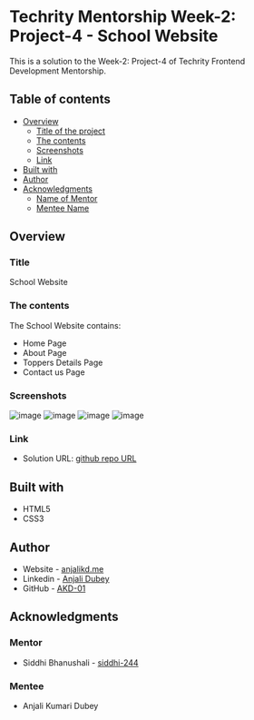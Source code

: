 # Techrity Mentorship Week-2: Project-4 - School Website

This is a solution to the Week-2: Project-4 of Techrity Frontend Development Mentorship. 

## Table of contents

- [Overview](#overview)
  - [Title of the project](#title)
  - [The contents](#the-contents)
  - [Screenshots](#screenshots)
  - [Link](#link)
- [Built with](#built-with)
- [Author](#author)
- [Acknowledgments](#acknowledgments)
   - [Name of Mentor](#mentor)
   - [Mentee Name](#mentee)

## Overview

### Title
School Website

### The contents

The School Website contains:

- Home Page
- About Page
- Toppers Details Page
- Contact us Page

### Screenshots

![image](https://user-images.githubusercontent.com/83454075/188548525-499ad089-8c11-4d00-b00e-2fbe5adcaf8e.png)
![image](https://user-images.githubusercontent.com/83454075/188548659-82a3e775-58ac-4a9e-901e-0f5bac3fdfc1.png)
![image](https://user-images.githubusercontent.com/83454075/188548721-51f41ca9-11a0-40b9-ad62-6fb65442dc16.png)
![image](https://user-images.githubusercontent.com/83454075/188548758-66f34cf0-3162-4dde-88c1-257506c88243.png)

### Link

- Solution URL: [github repo URL](https://github.com/AKD-01/techrity/tree/Anjali_Kumari_Dubey/TMP2022/ANJALI_KUMARI_DUBEY/week-2/Project-4)

## Built with

- HTML5 
- CSS3

## Author

- Website - [anjalikd.me](https://www.anjalikd.me/)
- Linkedin - [Anjali Dubey](https://www.linkedin.com/in/akd-anjali-dubey-2001)
- GitHub - [AKD-01](https://github.com/AKD-01)

## Acknowledgments

### Mentor
- Siddhi Bhanushali - [siddhi-244](https://github.com/siddhi-244)

### Mentee
- Anjali Kumari Dubey 
